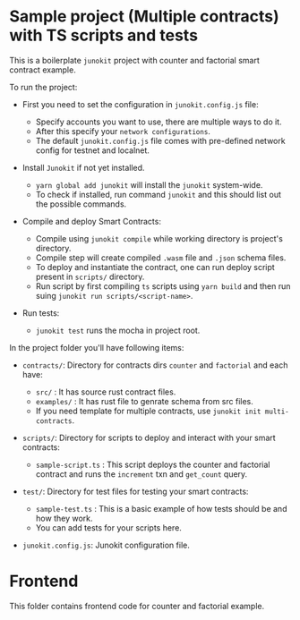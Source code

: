 # Sample project (Multiple contracts) with TS scripts and tests

This is a boilerplate `junokit` project with counter and factorial smart contract example.

To run the project:

- First you need to set the configuration in `junokit.config.js` file:

  - Specify accounts you want to use, there are multiple ways to do it.
  - After this specify your `network configurations`.
  - The default `junokit.config.js` file comes with pre-defined network config for testnet and localnet.

- Install `Junokit` if not yet installed.

  - `yarn global add junokit` will install the `junokit` system-wide.
  - To check if installed, run command `junokit` and this should list out the possible commands.

- Compile and deploy Smart Contracts:

  - Compile using `junokit compile` while working directory is project's directory.
  - Compile step will create compiled `.wasm` file and `.json` schema files.
  - To deploy and instantiate the contract, one can run deploy script present in `scripts/` directory.
  - Run script by first compiling `ts` scripts using `yarn build` and then run suing `junokit run scripts/<script-name>`.

- Run tests:

  - `junokit test` runs the mocha in project root.

In the project folder you'll have following items:

- `contracts/`: Directory for contracts dirs `counter` and `factorial` and each have:

  - `src/` : It has source rust contract files.
  - `examples/` : It has rust file to genrate schema from src files.
  - If you need template for multiple contracts, use `junokit init multi-contracts`.

- `scripts/`: Directory for scripts to deploy and interact with your smart contracts:

  - `sample-script.ts` : This script deploys the counter and factorial contract and runs the `increment` txn and `get_count` query.

- `test/`: Directory for test files for testing your smart contracts:

  - `sample-test.ts` : This is a basic example of how tests should be and how they work.
  - You can add tests for your scripts here.

- `junokit.config.js`: Junokit configuration file.

# Frontend

This folder contains frontend code for counter and factorial example.
